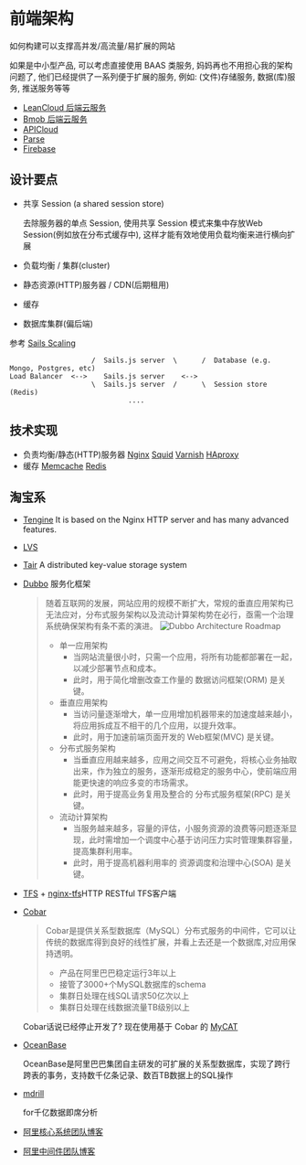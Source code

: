 # 前端架构
如何构建可以支撑高并发/高流量/易扩展的网站

如果是中小型产品, 可以考虑直接使用 BAAS 类服务, 妈妈再也不用担心我的架构问题了, 他们已经提供了一系列便于扩展的服务, 例如: (文件)存储服务, 数据(库)服务, 推送服务等等
* [LeanCloud  后端云服务](https://leancloud.cn)
* [Bmob 后端云服务](http://www.bmob.cn/)
* [APICloud](http://apicloud.com/)
* [Parse](https://parse.com/)
* [Firebase](https://www.firebase.com/)

## 设计要点
* 共享 Session (a shared session store)
    
    去除服务器的单点 Session, 使用共享 Session 模式来集中存放Web Session(例如放在分布式缓存中), 这样才能有效地使用负载均衡来进行横向扩展
* 负载均衡 / 集群(cluster)
* 静态资源(HTTP)服务器 / CDN(后期租用)
* 缓存
* 数据库集群(偏后端)

参考 [Sails Scaling](http://sailsjs.org/documentation/concepts/deployment/scaling)

```
                    /  Sails.js server  \      /  Database (e.g. Mongo, Postgres, etc)
Load Balancer  <-->    Sails.js server    <-->    
                    \  Sails.js server  /      \  Session store (Redis)
                             ....
```

## 技术实现
* 负责均衡/静态(HTTP)服务器
    [Nginx]()
    [Squid]()
    [Varnish]()
    [HAproxy]()
* 缓存
    [Memcache]()
    [Redis]()

## 淘宝系
* [Tengine](http://tengine.taobao.org/)
    It is based on the Nginx HTTP server and has many advanced features.
* [LVS](https://github.com/alibaba/LVS)
* [Tair](https://github.com/alibaba/tair)
    A distributed key-value storage system
* [Dubbo](https://github.com/alibaba/dubbo) 服务化框架

    > 随着互联网的发展，网站应用的规模不断扩大，常规的垂直应用架构已无法应对，分布式服务架构以及流动计算架构势在必行，亟需一个治理系统确保架构有条不紊的演进。
    > ![Dubbo Architecture Roadmap](http://dubbo.io/dubbo-architecture-roadmap.jpg-version=1&modificationDate=1331143666000.jpg)
    > 
    > * 单一应用架构
    >    * 当网站流量很小时，只需一个应用，将所有功能都部署在一起，以减少部署节点和成本。
    >    * 此时，用于简化增删改查工作量的 数据访问框架(ORM) 是关键。
    > * 垂直应用架构
    >    * 当访问量逐渐增大，单一应用增加机器带来的加速度越来越小，将应用拆成互不相干的几个应用，以提升效率。
    >    * 此时，用于加速前端页面开发的 Web框架(MVC) 是关键。
    > * 分布式服务架构
    >    * 当垂直应用越来越多，应用之间交互不可避免，将核心业务抽取出来，作为独立的服务，逐渐形成稳定的服务中心，使前端应用能更快速的响应多变的市场需求。
    >    * 此时，用于提高业务复用及整合的 分布式服务框架(RPC) 是关键。
    > * 流动计算架构
    >    * 当服务越来越多，容量的评估，小服务资源的浪费等问题逐渐显现，此时需增加一个调度中心基于访问压力实时管理集群容量，提高集群利用率。
    >    * 此时，用于提高机器利用率的 资源调度和治理中心(SOA) 是关键。

* [TFS](https://tfs.taobao.org) + [nginx-tfs](https://github.com/alibaba/nginx-tfs)HTTP RESTful TFS客户端
* [Cobar](https://github.com/alibaba/cobar)

    > Cobar是提供关系型数据库（MySQL）分布式服务的中间件，它可以让传统的数据库得到良好的线性扩展，并看上去还是一个数据库,对应用保持透明。
    > * 产品在阿里巴巴稳定运行3年以上
    > * 接管了3000+个MySQL数据库的schema
    > * 集群日处理在线SQL请求50亿次以上
    > * 集群日处理在线数据流量TB级别以上

  Cobar话说已经停止开发了? 现在使用基于 Cobar 的 [MyCAT](https://github.com/MyCATApache/Mycat-doc)

* [OceanBase](https://github.com/alibaba/oceanbase/)

    OceanBase是阿里巴巴集团自主研发的可扩展的关系型数据库，实现了跨行跨表的事务，支持数千亿条记录、数百TB数据上的SQL操作
* [mdrill](https://github.com/alibaba/mdrill)
    
    for千亿数据即席分析
* [阿里核心系统团队博客](http://csrd.aliapp.com/)
* [阿里中间件团队博客](http://jm.taobao.org/)
